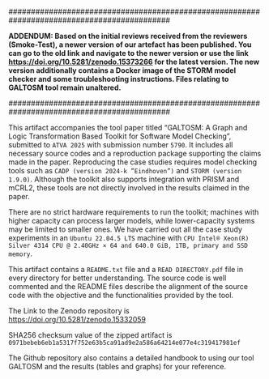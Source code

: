 ############################################################################################

**ADDENDUM: Based on the initial reviews received from the reviewers (Smoke-Test), a newer version of our artefact has been published. You can go to the old link and navigate to the newer version or use the link https://doi.org/10.5281/zenodo.15373266 for the latest version. The new version additionally contains a Docker image of the STORM model checker and some troubleshooting instructions. Files relating to GALTOSM tool remain unaltered.** 

############################################################################################


This artifact accompanies the tool paper titled “GALTOSM: A Graph and Logic Transformation Based Toolkit for Software Model Checking”, submitted to `ATVA 2025` with submission number `5790`. It includes all necessary source codes and a reproduction package supporting the claims made in the paper. Reproducing the case studies requires model checking tools such as `CADP (version 2024-k ”Eindhoven”)` and `STORM (version 1.9.0)`. Although the toolkit also supports integration with PRISM and mCRL2, these tools are not directly involved in the results claimed in the paper.

There are no strict hardware requirements to run the toolkit; machines with higher capacity can process larger models, while lower-capacity systems may be limited to smaller ones. We have carried out all the case study experiments in an `Ubuntu 22.04.5 LTS` machine with `CPU Intel® Xeon(R) Silver 4314 CPU @ 2.40GHz × 64 and 640.0 GiB, 1TB, primary and SSD memory`.

This artifact contains a `README.txt` file and a `READ DIRECTORY.pdf` file in every directory for better understanding. The source code is well commented and the README files describe the alignment of the source code with the objective and the functionalities provided by the tool.

The Link to the Zenodo repository is https://doi.org/10.5281/zenodo.15332059

SHA256 checksum value of the zipped artifact is `0971bebeb6eb1a5317f752e63b5ca91ad9e2a586a64214e077e4c319417981ef`

The Github repository also contains a detailed handbook to using our tool GALTOSM and the results (tables and graphs) for your reference.

<!-- Note: The subdirectory `Sample_Artifact_GALTOSM` contains some sample files and strctures to help reviewers get an overview, sanity-check, and to check small fragments of the case studies in the paper which are smaller in size and requires less times to compile and model check. It also contains the codes for GALTOSM which can be easily evaluated without requiring the user to download the entire artefact. -->
